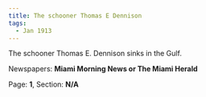 ```yaml
---  
title: The schooner Thomas E Dennison  
tags:  
  - Jan 1913  
---  
```

  
The schooner Thomas E. Dennison sinks in the Gulf.  
  
Newspapers: **Miami Morning News or The Miami Herald**  
  
Page: **1**, Section: **N/A** 
